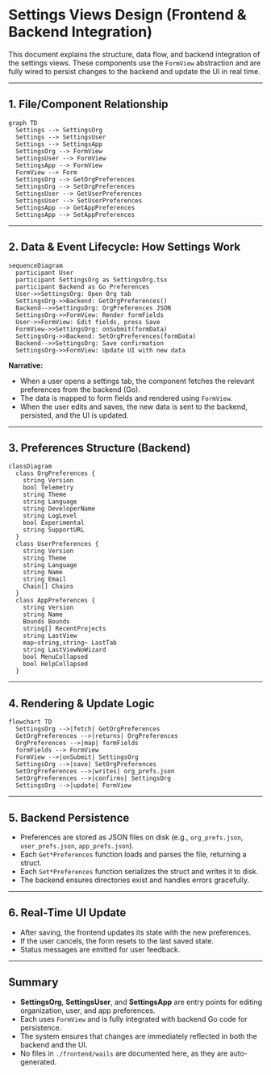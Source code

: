# Settings Views Design (Frontend & Backend Integration)

This document explains the structure, data flow, and backend integration of the settings views. These components use the `FormView` abstraction and are fully wired to persist changes to the backend and update the UI in real time.

---

## 1. File/Component Relationship

```mermaid
graph TD
  Settings --> SettingsOrg
  Settings --> SettingsUser
  Settings --> SettingsApp
  SettingsOrg --> FormView
  SettingsUser --> FormView
  SettingsApp --> FormView
  FormView --> Form
  SettingsOrg --> GetOrgPreferences
  SettingsOrg --> SetOrgPreferences
  SettingsUser --> GetUserPreferences
  SettingsUser --> SetUserPreferences
  SettingsApp --> GetAppPreferences
  SettingsApp --> SetAppPreferences
```

---

## 2. Data & Event Lifecycle: How Settings Work

```mermaid
sequenceDiagram
  participant User
  participant SettingsOrg as SettingsOrg.tsx
  participant Backend as Go Preferences
  User->>SettingsOrg: Open Org tab
  SettingsOrg->>Backend: GetOrgPreferences()
  Backend-->>SettingsOrg: OrgPreferences JSON
  SettingsOrg->>FormView: Render formFields
  User->>FormView: Edit fields, press Save
  FormView->>SettingsOrg: onSubmit(formData)
  SettingsOrg->>Backend: SetOrgPreferences(formData)
  Backend-->>SettingsOrg: Save confirmation
  SettingsOrg->>FormView: Update UI with new data
```

**Narrative:**

- When a user opens a settings tab, the component fetches the relevant preferences from the backend (Go).
- The data is mapped to form fields and rendered using `FormView`.
- When the user edits and saves, the new data is sent to the backend, persisted, and the UI is updated.

---

## 3. Preferences Structure (Backend)

```mermaid
classDiagram
  class OrgPreferences {
    string Version
    bool Telemetry
    string Theme
    string Language
    string DeveloperName
    string LogLevel
    bool Experimental
    string SupportURL
  }
  class UserPreferences {
    string Version
    string Theme
    string Language
    string Name
    string Email
    Chain[] Chains
  }
  class AppPreferences {
    string Version
    string Name
    Bounds Bounds
    string[] RecentProjects
    string LastView
    map~string,string~ LastTab
    string LastViewNoWizard
    bool MenuCollapsed
    bool HelpCollapsed
  }
```

---

## 4. Rendering & Update Logic

```mermaid
flowchart TD
  SettingsOrg -->|fetch| GetOrgPreferences
  GetOrgPreferences -->|returns| OrgPreferences
  OrgPreferences -->|map| formFields
  formFields --> FormView
  FormView -->|onSubmit| SettingsOrg
  SettingsOrg -->|save| SetOrgPreferences
  SetOrgPreferences -->|writes| org_prefs.json
  SetOrgPreferences -->|confirms| SettingsOrg
  SettingsOrg -->|update| FormView
```

---

## 5. Backend Persistence

- Preferences are stored as JSON files on disk (e.g., `org_prefs.json`, `user_prefs.json`, `app_prefs.json`).
- Each `Get*Preferences` function loads and parses the file, returning a struct.
- Each `Set*Preferences` function serializes the struct and writes it to disk.
- The backend ensures directories exist and handles errors gracefully.

---

## 6. Real-Time UI Update

- After saving, the frontend updates its state with the new preferences.
- If the user cancels, the form resets to the last saved state.
- Status messages are emitted for user feedback.

---

## Summary

- **SettingsOrg**, **SettingsUser**, and **SettingsApp** are entry points for editing organization, user, and app preferences.
- Each uses `FormView` and is fully integrated with backend Go code for persistence.
- The system ensures that changes are immediately reflected in both the backend and the UI.
- No files in `./frontend/wails` are documented here, as they are auto-generated.
